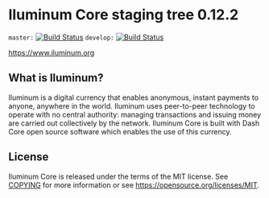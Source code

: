 Iluminum Core staging tree 0.12.2
===============================

`master:` [![Build Status](https://travis-ci.org/iluminumproject/iluminum.svg?branch=master)](https://travis-ci.org/iluminumproject/iluminum) `develop:` [![Build Status](https://travis-ci.org/iluminumproject/iluminum.svg?branch=develop)](https://travis-ci.org/iluminumproject/iluminum/branches)

https://www.iluminum.org


What is Iluminum?
----------------

Iluminum is a digital currency that enables anonymous, instant
payments to anyone, anywhere in the world. Iluminum uses peer-to-peer technology
to operate with no central authority: managing transactions and issuing money
are carried out collectively by the network. Iluminum Core is built with Dash Core open
source software which enables the use of this currency.


License
-------

Iluminum Core is released under the terms of the MIT license. See [COPYING](COPYING) for more
information or see https://opensource.org/licenses/MIT.

